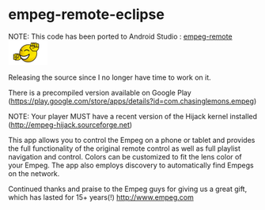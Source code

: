 empeg-remote-eclipse
============

NOTE: This code has been ported to Android Studio : [empeg-remote](https://github.com/suomi35/empeg-remote) ![alt text](https://github.com/suomi35/empeg-remote-eclipse/blob/master/happy_dance.gif "W00t!")

Releasing the source since I no longer have time to work on it.

There is a precompiled version available on Google Play (https://play.google.com/store/apps/details?id=com.chasinglemons.empeg)

NOTE: Your player MUST have a recent version of the Hijack kernel installed (http://empeg-hijack.sourceforge.net)

This app allows you to control the Empeg on a phone or tablet and provides the full functionality of the original remote control as well as full playlist navigation and control. Colors can be customized to fit the lens color of your Empeg. The app also employs discovery to automatically find Empegs on the network.

Continued thanks and praise to the Empeg guys for giving us a great gift, which has lasted for 15+ years(!)
http://www.empeg.com
